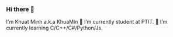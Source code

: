 ### Hi there 👋
I'm Khuat Minh a.k.a KhuaMin
🔭 I’m currently student at PTIT.
🌱 I’m currently learning C/C++/C#/Python/Js.
<!--
**khuatminh/khuatminh** is a ✨ _special_ ✨ repository because its `README.md` (this file) appears on your GitHub profile.

Here are some ideas to get you started:

- 🔭 I’m currently working on ...
- 🌱 I’m currently learning ...
- 👯 I’m looking to collaborate on ...
- 🤔 I’m looking for help with ...
- 💬 Ask me about ...
- 📫 How to reach me: ...
- 😄 Pronouns: ...
- ⚡ Fun fact: ...
-->

